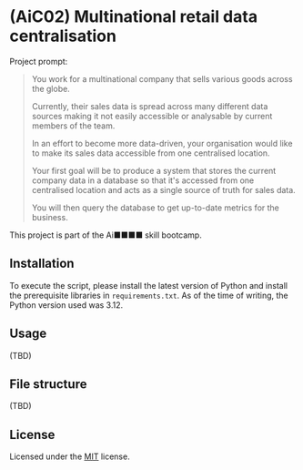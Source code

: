 # (AiC02) Multinational retail data centralisation

Project prompt:

>You work for a multinational company that sells various goods across the globe.
> 
>Currently, their sales data is spread across many different data sources making it not easily accessible or analysable by current members of the team.
>
>In an effort to become more data-driven, your organisation would like to make its sales data accessible from one centralised location.
>
>Your first goal will be to produce a system that stores the current company data in a database so that it's accessed from one centralised location and acts as a single source of truth for sales data.
>
>You will then query the database to get up-to-date metrics for the business.

This project is part of the Ai■■■■ skill bootcamp.

## Installation

To execute the script, please install the latest version of Python and install the prerequisite libraries in `requirements.txt`. As of the time of writing, the Python version used was 3.12.

## Usage

(TBD)

## File structure

(TBD)

## License

Licensed under the [MIT](LICENSE.txt) license.